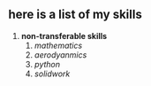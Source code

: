 ## here is a list of my skills
1. __non-transferable skills__
   1. _mathematics_
   2. _aerodyanmics_
   3. _python_
   4. _solidwork_

